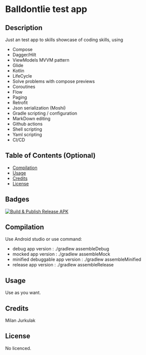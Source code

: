 # Balldontlie test app

## Description

Just an test app to skills showcase of coding skills, using

- Compose
- Dagger/Hilt
- ViewModels MVVM pattern
- Glide
- Kotlin
- LifeCycle
- Solve problems with compose previews
- Coroutines
- Flow
- Paging
- Retrofit
- Json serialization (Moshi)
- Gradle scripting / configuration
- MarkDown editing
- Github actions
- Shell scripting
- Yaml scripting
- CI/CD

## Table of Contents (Optional)

- [Compilation](#compilation)
- [Usage](#usage)
- [Credits](#credits)
- [License](#license)

## Badges

[![Build & Publish Release APK](https://github.com/mimoccc/moneta-test/actions/workflows/build-gradle-project.yml/badge.svg)](https://github.com/mimoccc/moneta-test/actions/workflows/build-gradle-project.yml)

## Compilation

Use Android studio or use command:

- debug app version :
./gradlew assembleDebug 
- mocked app version :
./gradlew assembleMock
- minified debuggable app version :
./gradlew assembleMinified
- release app version :
./gradlew assembleRelease

## Usage

Use as you want.

## Credits

Milan Jurkulak

## License

No licenced.